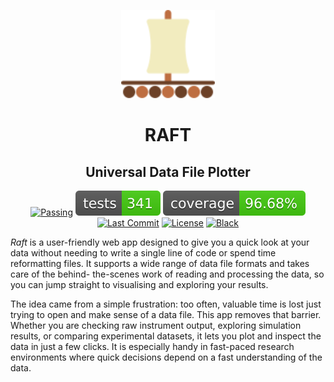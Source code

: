 <p align="center">
  <img src="https://github.com/Emmanuelpean/raft/blob/main/resources/medias/logo.svg" alt="Raft" width="150">
</p>

<h1 align="center">RAFT</h1>
<h2 align="center">Universal Data File Plotter</h2>

<div align="center">

  [![Passing](https://github.com/emmanuelpean/pears/actions/workflows/test.yml/badge.svg?event=push&branch=main)](https://github.com/Emmanuelpean/raft/actions?query=branch%3Atype-hints+event%3Apush)
  [![Tests Status](./reports/tests/tests-badge.svg?dummy=8484744)](https://emmanuelpean.github.io/raft/reports/tests/report.html?sort=result)
  [![Coverage Status](./reports/coverage/coverage-badge.svg?dummy=8484744)](https://emmanuelpean.github.io/raft/reports/tests/report.html?sort=result)
  [![Last Commit](https://img.shields.io/github/last-commit/emmanuelpean/raft/type-hints)](https://github.com/emmanuelpean/raft/commits/type-hints)
  [![License](https://img.shields.io/badge/License-MIT-yellow.svg)](https://opensource.org/licenses/MIT)
  [![Black](https://img.shields.io/badge/code%20style-black-000000.svg)](https://github.com/psf/black)

</div>

*Raft* is a user-friendly web app designed to give you a quick look at your data without needing to write a single line 
of code or spend time reformatting files. It supports a wide range of data file formats and takes care of the behind-
the-scenes work of reading and processing the data, so you can jump straight to visualising and exploring your results.

The idea came from a simple frustration: too often, valuable time is lost just trying to open and make sense of a data 
file. This app removes that barrier. Whether you are checking raw instrument output, exploring simulation results, or 
comparing experimental datasets, it lets you plot and inspect the data in just a few clicks. It is especially handy in 
fast-paced research environments where quick decisions depend on a fast understanding of the data.
